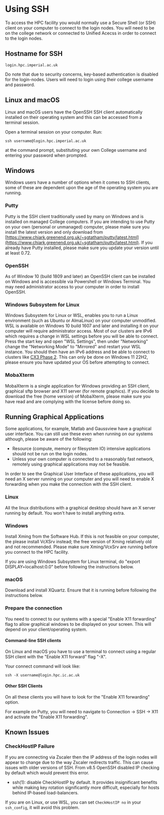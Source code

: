 # Using SSH

To access the HPC facility you would normally use a Secure Shell (or SSH) client on your computer to connect to the login nodes. You will need to be on the college network or connected to Unified Acecss in order to connect to the login nodes.

## Hostname for SSH

```console
login.hpc.imperial.ac.uk
```

Do note that due to security concerns, key-based authentication is disabled for the login-nodes. Users will need to login using  their college username and password.

## Linux and macOS

Linux and macOS users have the OpenSSH SSH client automatically installed on their operating system and this can be accessed from a terminal session.

Open a terminal session on your computer.
Run:

```console
ssh username@login.hpc.imperial.ac.uk
```

at the command prompt, substituting your own College username and entering your password when prompted.

## Windows
Windows users have a number of options when it comes to SSH clients, some of these are dependent upon the age of the operating system you are running.

### Putty

Putty is the SSH client traditionally used by many on Windows and is installed on managed College computers. If you are intending to use Putty on your own (personal or unmanaged) computer, please make sure you install the latest version and only download from [https://www.chiark.greenend.org.uk/~sgtatham/putty/latest.html](https://www.chiark.greenend.org.uk/~sgtatham/putty/latest.html). If you already have Putty installed, please make sure you update your version until at least 0.72.

### OpenSSH

As of Window 10 (build 1809 and later) an OpenSSH client can be installed on Windows and is accessible via Powershell or Windows Terminal. You may need administrator access to your computer in order to install OpenSSH.

### Windows Subsystem for Linux

Windows Subsystem for Linux or WSL, enables you to run a Linux environment (such as Ubuntu or AlmaLinux) on your computer unmodified. WSL is available on Windows 10 build 1607 and later and installing it on your computer will require administrator access. Most of our clusters are IPv6 which requires a change in WSL settings before you will be able to connect. Press the start key and open "WSL Settings", then under "Networking" change the "Networking Mode" to "Mirrored" and restart your WSL instance. You should then have an IPv6 address and be able to connect to clusters like [CX3 Phase 2](../pilot/cx3-phase2.md). This can only be done on Windows 11 22H2, please ensure you have updated your OS before attempting to connect. 

### MobaXterm

MobaXterm is a single application for Windows providing an SSH client, graphical sftp browser and X11 server (for remote graphics). If you decide to download the free (home version) of MobaXterm, please make sure you have read and are complying with the license before doing so.

## Running Graphical Applications

Some applications, for example, Matlab and Gaussview have a graphical user interface. You can still use these even when running on our systems although, please be aware of the following:

* Resource (compute, memory or filesystem IO) intensive applications should not be run on the login nodes.
* Unless your own computer is connected to a reasonably fast network, remotely using graphical applications may not be feasible.

In order to see the Graphical User Interface of these applications, you will need an X server running on your computer and you will need to enable X forwarding when you make the connection with the SSH client.

### Linux

All the linux distributions with a graphical desktop should have an X server running by default. You won't have to install anything extra.

### Windows

Install Xming from the Software Hub. If this is not feasible on your computer, the please install VcXSrv instead; the free version of Xming relatively old and not recommended. Please make sure Xming/VcxSrv are running before you connect to the HPC facility.

If you are using Windows Subsystem for Linux terminal, do "export DISPLAY=localhost:0.0" before following the instructions below.

### macOS

Download and install XQuartz. Ensure that it is running before following the instructions below.

### Prepare the connection
You need to connect to our systems with a special "Enable X11 forwarding" flag to allow graphical windows to be displayed on your screen. This will depend on your client/operating system.

#### Command-line SSH clients

On Linux and macOS you have to use a terminal to connect using a regular SSH client with the "Enable X11 forward" flag "-X".

Your connect command will look like:

```
ssh -X username@login.hpc.ic.ac.uk
```

#### Other SSH Clients

On all these clients you will have to look for the "Enable X11 forwarding" option.

For example on Putty, you will need to navigate to Connection -> SSH -> X11 and activate the "Enable X11 forwarding".

## Known Issues
### CheckHostIP Failure

If you are connecting via Zscaler then the IP address of the login nodes will appear to change due to the way Zscaler redirects traffic. This can cause issues with older versions of SSH. From v8.5 OpenSSH disabled IP checking by default which would prevent this error.


* ssh(1): disable CheckHostIP by default. It provides insignificant
benefits while making key rotation significantly more difficult,
especially for hosts behind IP-based load-balancers.

If you are on Linux, or use WSL, you can set `CheckHostIP no` in your `ssh_config`, it will avoid this problem.
